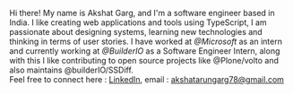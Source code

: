 Hi there! My name is Akshat Garg, and I'm a software engineer based in India. I like creating web applications and tools using TypeScript, I am passionate about designing systems, learning new technologies and thinking in terms of user stories.
I have worked at <i>@Microsoft</i> as an intern and currently working at <i>@BuilderIO</i> as a Software Engineer Intern, along with this I like contributing to open source projects like @Plone/volto and also maintains @builderIO/SSDiff. <br />
Feel free to connect here : [LinkedIn](https://www.linkedin.com/in/akshat-garg-ba1ab0183/), email : akshatarungarg78@gmail.com
